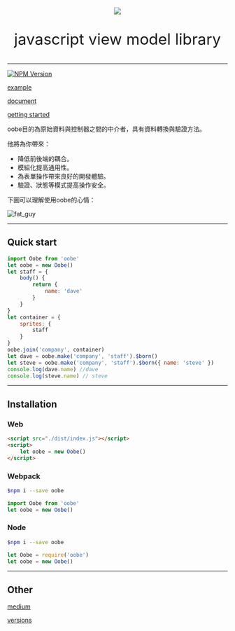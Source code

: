<br>

<p align="center"><img src="https://softchef.github.io/oobe/assets/logo.png"></p>

<p align="center" style="font-size:2.5em">javascript view model library</p>

---

[![NPM Version][npm-image]][npm-url]

[example](https://softchef.github.io/oobe/example/)

[document](https://softchef.github.io/oobe/docs/)

[getting started](https://softchef.github.io/oobe/started/)

oobe目的為原始資料與控制器之間的中介者，具有資料轉換與驗證方法。

他將為你帶來：

* 降低前後端的耦合。
* 模組化提高通用性。
* 為表單操作帶來良好的開發體驗。
* 驗證、狀態等模式提高操作安全。

下圖可以理解使用oobe的心情：

![fat_guy](https://softchef.github.io/oobe/assets/happy_fat_guy.gif)

---

## Quick start

```js
import Oobe from 'oobe'
let oobe = new Oobe()
let staff = {
    body() {
        return {
            name: 'dave'
        }
    }
}
let container = {
    sprites: {
        staff
    }
}
oobe.join('company', container)
let dave = oobe.make('company', 'staff').$born()
let steve = oobe.make('company', 'staff').$born({ name: 'steve' })
console.log(dave.name) //dave
console.log(steve.name) // steve
```

---

## Installation

### Web

```html
<script src="./dist/index.js"></script>
<script>
    let oobe = new Oobe()
</script>
```

### Webpack

```bash
$npm i --save oobe
```

```js
import Oobe from 'oobe'
let oobe = new Oobe()
```

### Node
```bash
$npm i --save oobe
```

```js
let Oobe = require('oobe')
let oobe = new Oobe()
```

---

## Other

[medium](https://medium.com/sensor-live/oobe-javascript-view-model-library-a6ada8d56566)

[versions](https://softchef.github.io/oobe/version)

[npm-image]: https://img.shields.io/npm/v/oobe.svg
[npm-url]: https://npmjs.org/package/oobe
